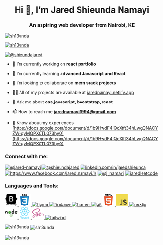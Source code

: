 <h1 align="center">Hi 👋, I'm Jared Shieunda Namayi</h1>
<h3 align="center">An aspiring web developer from Nairobi, KE</h3>

<p align="left"> <img src="https://komarev.com/ghpvc/?username=sh13unda&label=Profile%20views&color=0e75b6&style=flat" alt="sh13unda" /> </p>

<p align="left"> <a href="https://github.com/ryo-ma/github-profile-trophy"><img src="https://github-profile-trophy.vercel.app/?username=sh13unda" alt="sh13unda" /></a> </p>

<p align="left"> <a href="https://twitter.com/@shieundajared" target="blank"><img src="https://img.shields.io/twitter/follow/@shieundajared?logo=twitter&style=for-the-badge" alt="@shieundajared" /></a> </p>

- 🔭 I’m currently working on **react portfolio**

- 🌱 I’m currently learning **advanced Javascript and React**

- 👯 I’m looking to collaborate on **mern stack projects**

- 👨‍💻 All of my projects are available at [jarednamayi.netlify.app](jarednamayi.netlify.app)

- 💬 Ask me about **css,javascript, booststrap, react**

- 📫 How to reach me **jarednamayi1994@gmail.com**

- 📄 Know about my experiences [https://docs.google.com/document/d/1b9HwdF4IQcXtft34hLwgQNACYZW-qyMQPX0TL073hyQ](https://docs.google.com/document/d/1b9HwdF4IQcXtft34hLwgQNACYZW-qyMQPX0TL073hyQ)

<h3 align="left">Connect with me:</h3>
<p align="left">
<a href="https://codepen.io/@jared-namayi" target="blank"><img align="center" src="https://raw.githubusercontent.com/rahuldkjain/github-profile-readme-generator/master/src/images/icons/Social/codepen.svg" alt="@jared-namayi" height="30" width="40" /></a>
<a href="https://twitter.com/@shieundajared" target="blank"><img align="center" src="https://raw.githubusercontent.com/rahuldkjain/github-profile-readme-generator/master/src/images/icons/Social/twitter.svg" alt="@shieundajared" height="30" width="40" /></a>
<a href="https://linkedin.com/in/linkedin.com/in/jaredshieunda" target="blank"><img align="center" src="https://raw.githubusercontent.com/rahuldkjain/github-profile-readme-generator/master/src/images/icons/Social/linked-in-alt.svg" alt="linkedin.com/in/jaredshieunda" height="30" width="40" /></a>
<a href="https://fb.com/https://www.facebook.com/jared.namayi.1/" target="blank"><img align="center" src="https://raw.githubusercontent.com/rahuldkjain/github-profile-readme-generator/master/src/images/icons/Social/facebook.svg" alt="https://www.facebook.com/jared.namayi.1/" height="30" width="40" /></a>
<a href="https://instagram.com/@j_namayi" target="blank"><img align="center" src="https://raw.githubusercontent.com/rahuldkjain/github-profile-readme-generator/master/src/images/icons/Social/instagram.svg" alt="@j_namayi" height="30" width="40" /></a>
<a href="https://www.leetcode.com/jaredleetcode" target="blank"><img align="center" src="https://raw.githubusercontent.com/rahuldkjain/github-profile-readme-generator/master/src/images/icons/Social/leet-code.svg" alt="jaredleetcode" height="30" width="40" /></a>
</p>

<h3 align="left">Languages and Tools:</h3>
<p align="left"> <a href="https://getbootstrap.com" target="_blank" rel="noreferrer"> <img src="https://raw.githubusercontent.com/devicons/devicon/master/icons/bootstrap/bootstrap-plain-wordmark.svg" alt="bootstrap" width="40" height="40"/> </a> <a href="https://www.w3schools.com/css/" target="_blank" rel="noreferrer"> <img src="https://raw.githubusercontent.com/devicons/devicon/master/icons/css3/css3-original-wordmark.svg" alt="css3" width="40" height="40"/> </a> <a href="https://www.figma.com/" target="_blank" rel="noreferrer"> <img src="https://www.vectorlogo.zone/logos/figma/figma-icon.svg" alt="figma" width="40" height="40"/> </a> <a href="https://firebase.google.com/" target="_blank" rel="noreferrer"> <img src="https://www.vectorlogo.zone/logos/firebase/firebase-icon.svg" alt="firebase" width="40" height="40"/> </a> <a href="https://www.framer.com/" target="_blank" rel="noreferrer"> <img src="https://www.vectorlogo.zone/logos/framer/framer-icon.svg" alt="framer" width="40" height="40"/> </a> <a href="https://git-scm.com/" target="_blank" rel="noreferrer"> <img src="https://www.vectorlogo.zone/logos/git-scm/git-scm-icon.svg" alt="git" width="40" height="40"/> </a> <a href="https://www.w3.org/html/" target="_blank" rel="noreferrer"> <img src="https://raw.githubusercontent.com/devicons/devicon/master/icons/html5/html5-original-wordmark.svg" alt="html5" width="40" height="40"/> </a> <a href="https://developer.mozilla.org/en-US/docs/Web/JavaScript" target="_blank" rel="noreferrer"> <img src="https://raw.githubusercontent.com/devicons/devicon/master/icons/javascript/javascript-original.svg" alt="javascript" width="40" height="40"/> </a> <a href="https://nextjs.org/" target="_blank" rel="noreferrer"> <img src="https://cdn.worldvectorlogo.com/logos/nextjs-2.svg" alt="nextjs" width="40" height="40"/> </a> <a href="https://nodejs.org" target="_blank" rel="noreferrer"> <img src="https://raw.githubusercontent.com/devicons/devicon/master/icons/nodejs/nodejs-original-wordmark.svg" alt="nodejs" width="40" height="40"/> </a> <a href="https://reactjs.org/" target="_blank" rel="noreferrer"> <img src="https://raw.githubusercontent.com/devicons/devicon/master/icons/react/react-original-wordmark.svg" alt="react" width="40" height="40"/> </a> <a href="https://sass-lang.com" target="_blank" rel="noreferrer"> <img src="https://raw.githubusercontent.com/devicons/devicon/master/icons/sass/sass-original.svg" alt="sass" width="40" height="40"/> </a> <a href="https://tailwindcss.com/" target="_blank" rel="noreferrer"> <img src="https://www.vectorlogo.zone/logos/tailwindcss/tailwindcss-icon.svg" alt="tailwind" width="40" height="40"/> </a> </p>

<p><img align="left" src="https://github-readme-stats.vercel.app/api/top-langs?username=sh13unda&show_icons=true&locale=en&layout=compact" alt="sh13unda" /></p>

<p>&nbsp;<img align="center" src="https://github-readme-stats.vercel.app/api?username=sh13unda&show_icons=true&locale=en" alt="sh13unda" /></p>

<p><img align="center" src="https://github-readme-streak-stats.herokuapp.com/?user=sh13unda&" alt="sh13unda" /></p>
